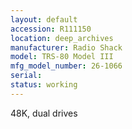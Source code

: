 ```yaml
---
layout: default
accession: R111150
location: deep_archives
manufacturer: Radio Shack
model: TRS-80 Model III
mfg_model_number: 26-1066
serial: 
status: working
---
```


48K, dual drives
